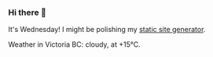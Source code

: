### Hi there :wave:

It's Wednesday! I might be polishing my [static site generator](https://github.com/bewuethr/pandoc-bash-blog).

Weather in Victoria BC: cloudy, at +15°C.
